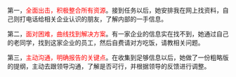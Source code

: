 第一，<font color="#ff0000">全面出击，积极整合所有资源</font>。接到任务以后，她安排我在网上找资料，自己则打电话给相关企业认识的朋友，了解内部的一手信息。

第二，<font color="#ff0000">面对困难，曲线找到解决方案</font>。有一家企业的信息实在找不到，她通过自己的老同学，找到这家企业的员工，然后自费请对方吃饭，请教相关问题。

第三，<font color="#ff0000">主动沟通，明确报告的关键点</font>。在收集到足够信息以后，她做了一份粗略版的提纲，主动去跟领导沟通，了解是否可行，并根据领导的反馈进行调整。